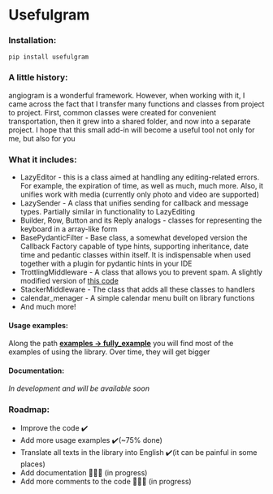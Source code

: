 # Usefulgram

### Installation:
`pip install usefulgram`

### A little history:
angiogram is a wonderful framework. However, when working with it, 
I came across the fact that I transfer many functions and 
classes from project to project. First, common classes were created 
for convenient transportation, then it grew
into a shared folder, and now into a separate project. I hope that this
small add-in will become a useful tool not only for me, but also for you

### What it includes:
- LazyEditor - this is a class aimed at handling any editing-related 
errors. For example, the expiration of time, as well as much, much more. 
Also, it unifies work with media (currently only photo and video are supported)
- LazySender - A class that unifies sending for callback and message types. 
Partially similar in functionality to LazyEditing
- Builder, Row, Button and its Reply analogs - classes for representing the keyboard
in a array-like form
- BasePydanticFilter - Base class, a somewhat developed version
the Callback Factory capable of type hints, supporting inheritance, 
date time and pedantic classes within itself. It is indispensable 
when used together with a plugin for pydantic hints in your IDE
- TrottlingMiddleware - A class that allows you to prevent spam. 
A slightly modified version of 
[this code](https://github.com/wakaree/simple_echo_bot/blob/main/middlewares/throttling.py)
- StackerMiddleware - The class that adds all these classes to handlers
- calendar_menager - A simple calendar menu built on library functions
- And much more!

#### Usage examples:
Along the path 
[**examples -> fully_example**](https://github.com/Sethis/usefulgram/tree/master/examples) 
you will find most of the examples 
of using the library. Over time, they will get bigger

#### Documentation: 
_In development and will be available soon_

### Roadmap:
- Improve the code ✔️
- Add more usage examples ✔️(~75% done)
- Translate all texts in the library into English ✔️(it can be painful in some places)
- Add documentation 🔨🔨🔨 (in progress)
- Add more comments to the code 🔨🔨🔨 (in progress)
